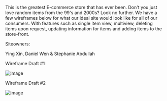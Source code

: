 
This is the greatest E-commerce store that has ever been. Don't you just love random items from the 99's and 2000s? Look no further. We have a few wireframes below for what our ideal site would look like for all of our consumers. With features such as single item view, multiview, deleting items upon request, updating information for items and adding items to the store-front. 

Siteowners: 

Ying Xin, Daniel Wen & Stephanie Abdullah 



Wireframe Draft #1 

![image](https://user-images.githubusercontent.com/87344154/200094803-185d13bf-4bcb-4232-a009-79047d2394de.png)

Wireframe Draft #2 

![image](https://user-images.githubusercontent.com/87344154/200378776-9f97d0c4-b5e1-4ab7-b692-2e32cd3eddbb.jpeg)

